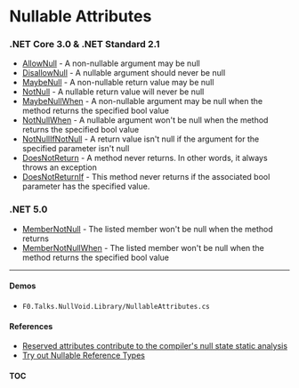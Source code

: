 # Nullable Attributes

### .NET Core 3.0 & .NET Standard 2.1
- [AllowNull](https://docs.microsoft.com/en-us/dotnet/api/system.diagnostics.codeanalysis.allownullattribute) - A non-nullable argument may be null
- [DisallowNull](https://docs.microsoft.com/en-us/dotnet/api/system.diagnostics.codeanalysis.disallownullattribute) - A nullable argument should never be null
- [MaybeNull](https://docs.microsoft.com/en-us/dotnet/api/system.diagnostics.codeanalysis.maybenullattribute) - A non-nullable return value may be null
- [NotNull](https://docs.microsoft.com/en-us/dotnet/api/system.diagnostics.codeanalysis.notnullattribute) - A nullable return value will never be null
- [MaybeNullWhen](https://docs.microsoft.com/en-us/dotnet/api/system.diagnostics.codeanalysis.maybenullwhenattribute) - A non-nullable argument may be null when the method returns the specified bool value
- [NotNullWhen](https://docs.microsoft.com/en-us/dotnet/api/system.diagnostics.codeanalysis.notnullwhenattribute) - A nullable argument won't be null when the method returns the specified bool value
- [NotNullIfNotNull](https://docs.microsoft.com/en-us/dotnet/api/system.diagnostics.codeanalysis.notnullifnotnullattribute) - A return value isn't null if the argument for the specified parameter isn't null
- [DoesNotReturn](https://docs.microsoft.com/en-us/dotnet/api/system.diagnostics.codeanalysis.doesnotreturnattribute) - A method never returns. In other words, it always throws an exception
- [DoesNotReturnIf](https://docs.microsoft.com/en-us/dotnet/api/system.diagnostics.codeanalysis.doesnotreturnifattribute) - This method never returns if the associated bool parameter has the specified value.

### .NET 5.0
- [MemberNotNull](https://docs.microsoft.com/en-us/dotnet/api/system.diagnostics.codeanalysis.membernotnullattribute) - The listed member won't be null when the method returns
- [MemberNotNullWhen](https://docs.microsoft.com/en-us/dotnet/api/system.diagnostics.codeanalysis.membernotnullwhenattribute) - The listed member won't be null when the method returns the specified bool value

---
#### Demos
- `F0.Talks.NullVoid.Library/NullableAttributes.cs`

#### References
- [Reserved attributes contribute to the compiler's null state static analysis](https://docs.microsoft.com/en-us/dotnet/csharp/language-reference/attributes/nullable-analysis)
- [Try out Nullable Reference Types](https://devblogs.microsoft.com/dotnet/try-out-nullable-reference-types/)

#### [TOC](./TOC.md)
